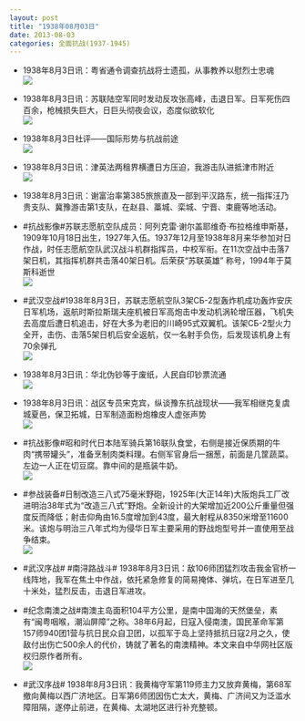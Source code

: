 ```yaml
---
layout: post
title: "1938年08月03日"
date: 2013-08-03
categories: 全面抗战(1937-1945)
---
```


<meta name="referrer" content="no-referrer" />

- 1938年8月3日讯：粤省通令调查抗战将士遗孤，从事教养以慰烈士忠魂 <br/><img src="https://ww1.sinaimg.cn/large/aca367d8jw1e79tr8jsq7j20br0orabp.jpg" />

- 1938年8月3日讯：苏联陆空军同时发动反攻张高峰，击退日军。日军死伤四百余，枪械损失巨大，日巨头彻夜会议，态度似欲软化 <br/><img src="https://ww4.sinaimg.cn/large/aca367d8jw1e79s0o0t26j20a615qq6g.jpg" />

- 1938年8月3日社评——国际形势与抗战前途 <br/><img src="https://ww1.sinaimg.cn/large/aca367d8jw1e79qabm55bj20c10m8djx.jpg" />

- 1938年8月3日讯：津英法两租界横遭日方压迫，我游击队进抵津市附近 <br/><img src="https://ww1.sinaimg.cn/large/aca367d8jw1e79ojsqxc5j208c0oc0u7.jpg" />

- 1938年8月3日讯：谢富治率第385旅旅直及一部到平汉路东，统一指挥汪乃贵支队、冀豫游击第1支队，在赵县、藁城、栾城、宁晋、束鹿等地活动。  

- #抗战影像#苏联志愿航空队成员：阿列克雷·谢尔盖耶维奇·布拉格维申斯基，1909年10月18日出生，1927年入伍。1937年12月至1938年8月来华参加对日作战，时任志愿航空队武汉战斗机群指挥员，中校军衔。在11次空战中击落7架日机，其指挥机群共击落40架日机。后荣获“苏联英雄” 称号，1994年于莫斯科逝世 <br/><img src="https://ww3.sinaimg.cn/large/aca367d8jw1e79hcdx3j2j20950cz74t.jpg" />

- #武汉空战#1938年8月3日，苏联志愿航空队3架СБ-2型轰炸机成功轰炸安庆日军机场，返航时斯拉斯瑞夫座机被日军高炮击中发动机涡轮增压器，飞机失去高度后遭日机追击，好在大多为老旧的川崎95式双翼机。该架СБ-2型火力全开，击伤、击落5架日机后安全返航，仅一名射手负伤，后发现该机身上有70余弹孔 <br/><img src="https://ww4.sinaimg.cn/large/aca367d8jw1e79flriap6j208c04mq34.jpg" />

- 1938年8月3日讯：华北伪钞等于废纸，人民自印钞票流通 <br/><img src="https://ww2.sinaimg.cn/large/aca367d8jw1e79e59lew0j207i0d03zh.jpg" />

- 1938年8月3日讯：战区专员宋克宾，纵谈豫东抗战现状——我军相继克复虞城夏邑，保卫拓城，日军制造面粉炮橡皮人虚张声势 <br/><img src="https://ww4.sinaimg.cn/large/aca367d8jw1e79cejzcowj20c118k78x.jpg" />

- #抗战影像#昭和时代日本陆军骑兵第16联队食堂，右侧是接近保质期的牛肉“携带罐头”，准备烹制肉类料理。右侧军官身后一捆葱，前面是几筐蔬菜。左边一人正在切豆腐。靠中间的是瓶装牛奶。 <br/><img src="https://ww2.sinaimg.cn/large/aca367d8jw1e79ae3kix4j20wk0higp5.jpg" />

- #参战装备#日制改造三八式75毫米野砲，1925年(大正14年)大阪炮兵工厂改进明治38年式为“改造三八式”野炮。全新设计的大架增加近200公斤重量但强度反而降低；射击仰角由16.5度增加到43度，最大射程从8350米增至11600米。该炮与明治三八年式均为侵华日军主要采用的野战炮型号并一直使用至战争结束。  <br/><img src="https://ww3.sinaimg.cn/large/aca367d8jw1e798o2i4j4j20c10rbmys.jpg" />

- #武汉序战# #南浔路战斗# 1938年8月3日讯：敌106师团猛烈攻击我金官桥一线阵地，我军在焦土中作战，依托紧急修复的简易掩体、弹坑，在日军进至几十米处，猛烈反击，击退日军进攻。 

- #纪念南澳之战#南澳主岛面积104平方公里，是南中国海的天然堡垒，素有“闽粤咽喉，潮汕屏障”之称。38年6月起，日寇入侵南澳，国民革命军第157师940团1营与抗日民众自卫团，以孤军于岛上坚持抵抗日寇2月之久，使敌付出伤亡500余人的代价，铸就了著名的南澳精神。本文来自中华网社区版权归原作者所有。 <br/><img src="https://ww3.sinaimg.cn/large/aca367d8jw1e7962zeo7jj20hsawshdt.jpg" />

- #武汉序战# 1938年8月3日讯：我黄梅守军第119师主力又放弃黄梅，第68军撤向黄梅以西广济地区。日军第6师团因伤亡太大，黄梅、广济间又为泛滥水障阻隔，遂停止前进，在黄梅、太湖地区进行补充整顿。 

